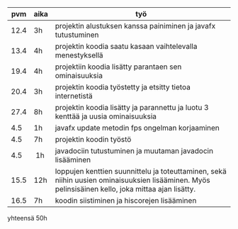 pvm | aika | työ
--- | ---- | ---
12.4 | 3h | projektin alustuksen kanssa painiminen ja javafx tutustuminen
13.4 | 4h | projektin koodia saatu kasaan vaihtelevalla menestyksellä
19.4 |  4h | projektiin koodia lisätty parantaen sen ominaisuuksia
20.4 | 3h | projektin koodia työstetty ja etsitty tietoa internetistä
27.4 | 8h | projektin koodia lisätty ja parannettu ja luotu 3 kenttää ja uusia ominaisuuksia
4.5 | 1h | javafx update metodin fps ongelman korjaaminen
4.5 | 7h | projektin koodin työstö
4.5 | 1h | javadociin tutustuminen ja muutaman javadocin lisääminen
15.5 | 12h | loppujen kenttien suunnittelu ja toteuttaminen, sekä niihin uusien ominaisuuksien lisääminen. Myös pelinsisäinen kello, joka mittaa ajan lisätty.
16.5 | 7h | koodin siistiminen ja hiscorejen lisääminen
yhteensä 50h
